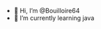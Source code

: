 - 👋 Hi, I’m @Bouilloire64
- 🌱 I’m currently learning java

<!---
Bouilloire64/Bouilloire64 is a ✨ special ✨ repository because its `README.md` (this file) appears on your GitHub profile.
You can click the Preview link to take a look at your changes.
--->

